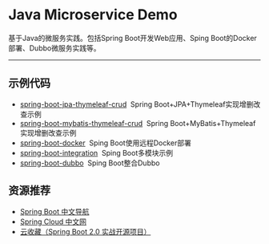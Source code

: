 # Java Microservice Demo
基于Java的微服务实践。包括Spring Boot开发Web应用、Sping Boot的Docker部署、Dubbo微服务实践等。

---

## 示例代码
- [spring-boot-jpa-thymeleaf-crud](spring-boot-jpa-thymeleaf-crud/)&nbsp;&nbsp;Spring Boot+JPA+Thymeleaf实现增删改查示例
- [spring-boot-mybatis-thymeleaf-crud](spring-boot-mybatis-thymeleaf-crud/)&nbsp;&nbsp;Spring Boot+MyBatis+Thymeleaf实现增删改查示例
- [spring-boot-docker](spring-boot-docker/)&nbsp;&nbsp;Sping Boot使用远程Docker部署
- [spring-boot-integration](spring-boot-integration/)&nbsp;&nbsp;Sping Boot多模块示例
- [spring-boot-dubbo](spring-boot-dubbo/)&nbsp;&nbsp;Sping Boot整合Dubbo

## 资源推荐
- [Spring Boot 中文导航](http://springboot.fun/)
- [Spring Cloud 中文网](https://springcloud.cc/)
- [云收藏（Spring Boot 2.0 实战开源项目）](https://github.com/cloudfavorites/favorites-web)